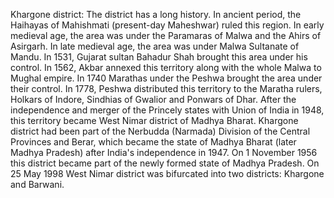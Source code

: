 Khargone district: The district has a long history. In ancient period, the Haihayas of Mahishmati (present-day Maheshwar) ruled this region. In early medieval age, the area was under the Paramaras of Malwa and the Ahirs of Asirgarh. In late medieval age, the area was under Malwa Sultanate of Mandu. In 1531, Gujarat sultan Bahadur Shah brought this area under his control. In 1562, Akbar annexed this territory along with the whole Malwa to Mughal empire. In 1740 Marathas under the Peshwa brought the area under their control. In 1778, Peshwa distributed this territory to the Maratha rulers, Holkars of Indore, Sindhias of Gwalior and Ponwars of Dhar. After the independence and merger of the Princely states with Union of India in 1948, this territory became West Nimar district of Madhya Bharat. Khargone district had been part of the Nerbudda (Narmada) Division of the Central Provinces and Berar, which became the state of Madhya Bharat (later Madhya Pradesh) after India's independence in 1947. On 1 November 1956 this district became part of the newly formed state of Madhya Pradesh. On 25 May 1998 West Nimar district was bifurcated into two districts: Khargone and Barwani.
